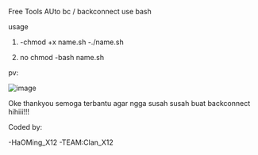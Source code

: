 Free Tools AUto bc / backconnect
use bash 


usage
1. -chmod +x name.sh
   -./name.sh

2. no chmod
   -bash name.sh


pv:

![image](https://github.com/user-attachments/assets/641c5660-37c2-4741-abdf-f1a3fe56fba6)

   Oke thankyou semoga terbantu agar ngga susah susah buat backconnect hihiii!!!




Coded by:

-HaOMing_X12
-TEAM:Clan_X12
